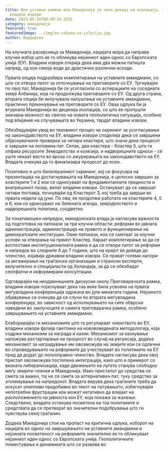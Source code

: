 ```yaml
---
title: Или уставни измени или Македонија ја чека декада на изолација, тврдат
  владини извори
date: 2023-05-16T00:49:34.225Z
category: македонија
featured: true
featuredImage: ../img/eu-zakana-za-izlocija.jpg
author: Вардарски
---
```

На клучната раскрсница за Македонија, нацијата мора да направи клучен избор што ќе го обликува нејзиниот иден однос со Европската унија (ЕУ). Владини извори открија дека има два можни патишта напред, од кои секоја води до драстично различни исходи.

Првата опција подразбира комплетирање на уставните амандмани, со што се отвора патот за отпочнување на преговорите со ЕУ. Тргнувајќи по овој пат, Македонија би се усогласила со аспирациите на соседната земја Албанија, која ги продолжува преговорите со ЕУ. Од друга страна, втората опција би вклучувала напуштање на уставните амандмани, практично прекинување на преговорите со ЕУ. Оваа одлука би ја втурнала Македонија во деценија изолација, со што ќе пропушти значајна можност во светло на новата геополитичка ситуација, особено под влијание на случувањата во Украина, тврдат владини извори.

Обезбедувајќи увид во тековниот процес на скрининг за усогласување на законодавството на ЕУ, владини извори споделија дека се завршени објаснувачките проверки за четири кластери, што значи дека процесот е завршен на половина пат. Сепак, два кластера - Кластер 5, што ги опфаќа ресурсите Земјоделство и кохезија, и надворешните односи - сè уште чекаат вести во врска со ажурирањата на законодавството на ЕУ. Владата очекува да го финализира процесот до есен.

Позитивно е што билатералниот скрининг, кој се фокусира на презентација на достигнувањата на Македонија, е целосно завршен за кластерите 1 и 2 кои се однесуваат на фундаменталните предности и внатрешниот пазар, велат владини извори. Остануваат да се завршат четири поглавја, почнувајќи од Кластерот 3, кој треба да заврши во првата недела од јуни. По ова, ќе продолжи работата на кластерите 4, 5 и 6, кои се однесуваат на Зелената агенда, земјоделството и надворешната политика, соодветно.

За понатамошен напредок, македонската влада ја нагласува важноста од подготовка на патокази за три клучни области: реформи во јавната администрација, администрација на правото и функционирање на демократските институции. Овие патокази, кои се сметаат за клучни услови за отворање на првиот Кластер, бараат комплетирање за да се воспостави институционалната рамка и да се отвори патот за реформи и напредок во следните 6 до 7 години, што на крајот ќе доведе до членство, изјавија државни владини извори. Се прават големи напори за ангажирање на граѓански организации и странски експерти, вклучително и специјалисти од Холандија, за да се обезбедат сеопфатни и информирани консултации.

Одговарајќи на неодамнешните дискусии околу Преговарачката рамка, владини извори појаснуваат дека таа веќе била усвоена на првата меѓувладина конференција одржана во јули минатата година. Нејзиното објавување се очекува да се случи по втората меѓувладина конференција, во зависност од исполнувањето на сите обврски наведени во заклучоците и самата преговарачка рамка, особено завршувањето на уставните амандмани.

Елаборирајќи ги механизмите што го регулираат членството во ЕУ, владини извори фрлија светлина на новововедената методологија, која содржи механизми за награда и казни. Механизмот за казнување наложува рестартирање на процесот во случај на регресија, додека механизмот за наградување им овозможува на земјите кои се одлични во спроведувањето на реформите да учествуваат во политиките на ЕУ пред да дојдат до полноправно членство. Владата нагласува дека овој пристап овозможува постепена интеграција, како што е примерот со визната либерализација, каде движењето на луѓето станува слободно меѓу земјите-членки и Македонија. Иако пристапот до средства се смета за важен, тој не се смета за алтернативен пат, туку средство за зголемување на напредокот. Владата верува дека граѓаните треба да искусат опипливи придобивки во текот на патувањето, избегнувајќи непотребни фрустрации кои можат негативно да влијаат на расположението на јавноста кон ЕУ, која покажа за жалење. Следствено, владата останува посветена на тоа политиките и средствата да се претворат во значителни подобрувања што ги чувствува секој граѓанин.

Додека Македонија стои на пропаст на критична одлука, изборот на нацијата во однос на завршувањето на уставните амандмани и нејзината посветеност на реформите значително ќе го обликуваат нејзиниот иден однос со Европската унија. Геополитичките поместувања и динамиката што се развива во